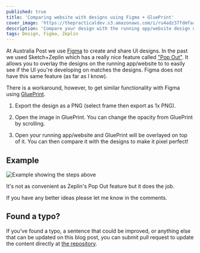 ```yaml
---
published: true
title: 'Comparing website with designs using Figma + GluePrint'
cover_image: 'https://thepracticaldev.s3.amazonaws.com/i/ru4adz37fdmfaa0oig8u.png'
description: 'Compare your design with the running app/website design using Figma+GluePrint (an alternative to "Pop Out" in Zeplin)'
tags: Design, Figma, Zeplin
---
```


At Australia Post we use [Figma](https://www.figma.com/features/) to create and share UI designs. In the past we used Sketch+Zeplin which has a really nice feature called ["Pop Out"](https://support.zeplin.io/en/articles/1437093-comparing-app-website-with-designs-using-pop-out). It allows you to overlay the designs on the running app/website to to easily see if the UI you're developing on matches the designs. Figma does not have this same feature (as far as I know).

There is a workaround, however, to get similar functionality with Figma using [GluePrint](http://glueprintapp.com/).

1. Export the design as a PNG (select frame then export as 1x PNG).

2. Open the image in GluePrint. You can change the opacity from GluePrint by scrolling.

3. Open your running app/website and GluePrint will be overlayed on top of it. You can then compare it with the designs to make it pixel perfect!

## Example

![Example showing the steps above](https://media.giphy.com/media/fqgrhd4447r8jbZ4H3/giphy.gif)

It's not as convenient as Zeplin's Pop Out feature but it does the job.

If you have any better ideas please let me know in the comments.

## Found a typo?

If you've found a typo, a sentence that could be improved, or anything else that can be updated on this blog post, you can submit pull request to update the content directly at [the repository](https://github.com/BBlackwo/my-dev.to/blob/master/blog-posts/figma-pop-out/figma-pop-out.md).
